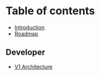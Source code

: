 # Table of contents

* [Introduction](README.md)
* [Roadmap](roadmap.md)

## Developer

* [V1 Architecture](developer/v1-architecture.md)
